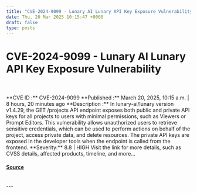 ```yaml
---
title: "CVE-2024-9099 - Lunary AI Lunary API Key Exposure Vulnerability"
date: Thu, 20 Mar 2025 10:15:47 +0000
draft: false
type: posts
---
```

# CVE-2024-9099 - Lunary AI Lunary API Key Exposure Vulnerability

<br/>

<br/>
**CVE ID :** CVE-2024-9099  
**Published :** March 20, 2025, 10:15 a.m. | 8 hours, 20 minutes ago  
**Description :** In lunary-ai/lunary version v1.4.29, the GET /projects API endpoint exposes both public and private API keys for all projects to users with minimal permissions, such as Viewers or Prompt Editors. This vulnerability allows unauthorized users to retrieve sensitive credentials, which can be used to perform actions on behalf of the project, access private data, and delete resources. The private API keys are exposed in the developer tools when the endpoint is called from the frontend.  
**Severity:** 8.8 | HIGH  
Visit the link for more details, such as CVSS details, affected products, timeline, and more...

#### [Source](https://cvefeed.io/vuln/detail/CVE-2024-9099)

<br/>
---
